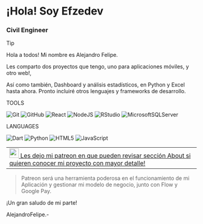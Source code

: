# ¡Hola! Soy Efzedev
### Civil Engineer





> [!TIP]
> Hola a todos! Mi nombre es Alejandro Felipe.
> <p>Les comparto dos proyectos que tengo, uno para aplicaciones móviles, y otro web!,</p>
> <p>Así como también, Dashboard y análisis estadísticos, en Python y Excel hasta ahora. Pronto incluiré otros lenguajes y frameworks de desarrollo.</p>
<p></p>
TOOLS

![Git](https://img.shields.io/badge/git-%23F05033.svg?style=for-the-badge&logo=git&logoColor=white)
![GitHub](https://img.shields.io/badge/github-%23121011.svg?style=for-the-badge&logo=github&logoColor=white)
![React](https://img.shields.io/badge/react-%2320232a.svg?style=for-the-badge&logo=react&logoColor=%2361DAFB)
![NodeJS](https://img.shields.io/badge/node.js-6DA55F?style=for-the-badge&logo=node.js&logoColor=white)
![RStudio](https://img.shields.io/badge/RStudio-4285F4?style=for-the-badge&logo=rstudio&logoColor=white)
![MicrosoftSQLServer](https://img.shields.io/badge/Microsoft%20SQL%20Server-CC2927?style=for-the-badge&logo=microsoft%20sql%20server&logoColor=white)

<p></p>
LANGUAGES

![Dart](https://img.shields.io/badge/dart-%230175C2.svg?style=for-the-badge&logo=dart&logoColor=white)
![Python](https://img.shields.io/badge/python-3670A0?style=for-the-badge&logo=python&logoColor=ffdd54)
![HTML5](https://img.shields.io/badge/html5-%23E34F26.svg?style=for-the-badge&logo=html5&logoColor=white)
![JavaScript](https://img.shields.io/badge/javascript-%23323330.svg?style=for-the-badge&logo=javascript&logoColor=%23F7DF1E)
  
  

<p></p>
<p></p>
<p></p>



<table style="width:100%">
  <tr>
    <td>
      <a href="https://patreon.com/efzedev/">
        <img src="https://firebasestorage.googleapis.com/v0/b/dexterprojectid.appspot.com/o/clientes%2Fpatreon.png?alt=media&token=ed8eca37-2b5f-464c-b348-869fe103a85f" height="25"/>
          Les dejo mi patreon en que pueden revisar sección About si quieren conocer mi proyecto con mayor detalle!
      </a>
    </td>
  </tr>
</table>

> Patreon será una herramienta poderosa en el funcionamiento de mi Aplicación y gestionar mi modelo de negocio, junto con Flow y Google Pay.



<p></p>
<p></p>

¡Un gran saludo de mi parte!

<p></p>

AlejandroFelipe.-
